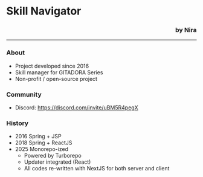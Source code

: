 # Skill Navigator

<h3 style='text-align: right'>by Nira</h3>

---

### About

- Project developed since 2016
- Skill manager for GITADORA Series
- Non-profit / open-source project

### Community

- Discord: https://discord.com/invite/uBM5R4pegX

### History

- 2016 Spring + JSP
- 2018 Spring + ReactJS
- 2025 Monorepo-ized
    - Powered by Turborepo
    - Updater integrated (React)
    - All codes re-written with NextJS for both server and client